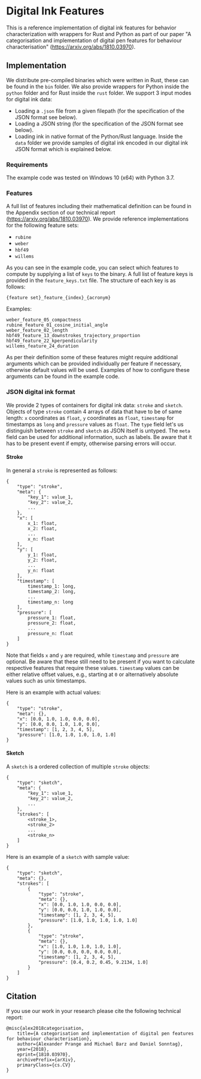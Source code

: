 # Digital Ink Features
This is a reference implementation of digital ink features for behavior characterization with wrappers for Rust and Python as part of our paper "A categorisation and implementation of digital pen features for behaviour characterisation" (https://arxiv.org/abs/1810.03970).

## Implementation
We distribute pre-compiled binaries which were written in Rust, these can be found in the `bin` folder. We also provide wrappers for Python inside the `python` folder and for Rust inside the `rust` folder. We support 3 input modes for digital ink data:
* Loading a `.json` file from a given filepath (for the specification of the JSON format see below).
* Loading a JSON string (for the specification of the JSON format see below).
* Loading ink in native format of the Python/Rust language.
Inside the `data` folder we provide samples of digital ink encoded in our digital ink JSON format which is explained below.

### Requirements
The example code was tested on Windows 10 (x64) with Python 3.7.

### Features
A full list of features including their mathematical definition can be found in the Appendix section of our technical report (https://arxiv.org/abs/1810.03970). We provide reference implementations for the following feature sets:
* `rubine`
* `weber`
* `hbf49`
* `willems`

As you can see in the example code, you can select which features to compute by supplying a list of `keys` to the binary. A full list of feature keys is provided in the `feature_keys.txt` file. The structure of each key is as follows:
```
{feature set}_feature_{index}_{acronym}
```
Examples:
```
weber_feature_05_compactness
rubine_feature_01_cosine_initial_angle
weber_feature_02_length
hbf49_feature_13_downstrokes_trajectory_proportion
hbf49_feature_22_kperpendicularity
willems_feature_24_duration
```
As per their definition some of these features might require additional arguments which can be provided individually per feature if necessary, otherwise default values will be used. Examples of how to configure these arguments can be found in the example code.

### JSON digital ink format
We provide 2 types of containers for digital ink data: `stroke` and `sketch`. Objects of type `stroke` contain 4 arrays of data that have to be of same length: `x` coordinates as `float`, `y` coordinates as `float`, `timestamp` for timestamps as `long` and `pressure` values as `float`. The `type` field let's us distinguish between `stroke` and `sketch` as JSON itself is untyped. The `meta` field can be used for additional information, such as labels. Be aware that it has to be present event if empty, otherwise parsing errors will occur.

#### Stroke
In general a `stroke` is represented as follows:
```
{
    "type": "stroke",
    "meta": {
        "key_1": value_1,
        "key_2": value_2,
        ...
    },
    "x": [
        x_1: float,
        x_2: float,
        ...
        x_n: float
    ],
    "y": [
        y_1: float,
        y_2: float,
        ...
        y_n: float
    ],
    "timestamp": [
        timestamp_1: long,
        timestamp_2: long,
        ...
        timestamp_n: long
    ],
    "pressure": [
        pressure_1: float,
        pressure_2: float,
        ...
        pressure_n: float
    ]
}
```
Note that fields `x` and `y` are required, while `timestamp` and `pressure` are optional. Be aware that these still need to be present if you want to calculate respective features that require these values. `timestamp` values can be either relative offset values, e.g., starting at `0` or alternatively absolute values such as unix timestamps.

Here is an example with actual values:
```
{
    "type": "stroke",
    "meta": {},
    "x": [0.0, 1.0, 1.0, 0.0, 0.0],
    "y": [0.0, 0.0, 1.0, 1.0, 0.0],
    "timestamp": [1, 2, 3, 4, 5],
    "pressure": [1.0, 1.0, 1.0, 1.0, 1.0]
}
```

#### Sketch
A `sketch` is a ordered collection of multiple `stroke` objects:
```
{
    "type": "sketch",
    "meta": {
        "key_1": value_1,
        "key_2": value_2,
        ...
    },
    "strokes": [
        <stroke_1>,
        <stroke_2>
        ...
        <stroke_n>
    ]
}
```
Here is an example of a `sketch` with sample value:
```
{
    "type": "sketch",
    "meta": {},
    "strokes": [
        {
            "type": "stroke",
            "meta": {},
            "x": [0.0, 1.0, 1.0, 0.0, 0.0],
            "y": [0.0, 0.0, 1.0, 1.0, 0.0],
            "timestamp": [1, 2, 3, 4, 5],
            "pressure": [1.0, 1.0, 1.0, 1.0, 1.0]
        },
        {
            "type": "stroke",
            "meta": {},
            "x": [1.0, 1.0, 1.0, 1.0, 1.0],
            "y": [0.0, 0.0, 0.0, 0.0, 0.0],
            "timestamp": [1, 2, 3, 4, 5],
            "pressure": [0.4, 0.2, 0.45, 9.2134, 1.0]
        }
    ]
}
```

## Citation
If you use our work in your research please cite the following technical report:
```
@misc{alex2018categorisation,
    title={A categorisation and implementation of digital pen features for behaviour characterisation},
    author={Alexander Prange and Michael Barz and Daniel Sonntag},
    year={2018},
    eprint={1810.03970},
    archivePrefix={arXiv},
    primaryClass={cs.CV}
}
```
